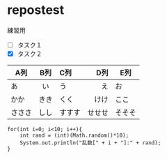 # repostest
練習用

- [ ] タスク１
- [x] タスク２

|A列|B列|C列|D列|E列|
|-|:-:|:-|-:|-|
|あ|い|う|え|お|
|かか|きき|くく|けけ|ここ|
|さささ|しし|すすす|せせせ|そそそ|


```
for(int i=0; i<10; i++){
    int rand = (int)(Math.random()*10);
    System.out.println("乱数[" + i + "]:" + rand);
}
```
